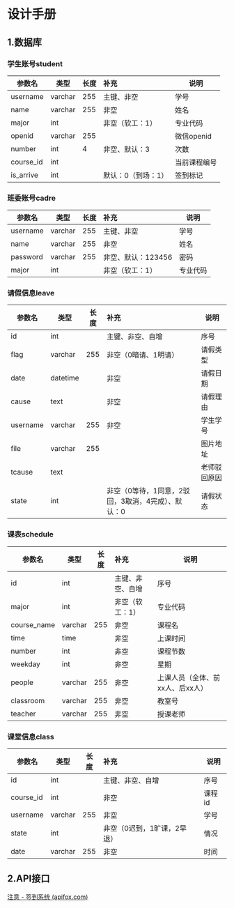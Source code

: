 # 设计手册

## 1.数据库

### 学生账号student

| 参数名    | 类型    | 长度 | 补充               | 说明         |
| --------- | ------- | ---- | :----------------- | ------------ |
| username  | varchar | 255  | 主键、非空         | 学号         |
| name      | varchar | 255  | 非空               | 姓名         |
| major     | int     |      | 非空（软工：1）    | 专业代码     |
| openid    | varchar | 255  |                    | 微信openid   |
| number    | int     | 4    | 非空、默认：3      | 次数         |
| course_id | int     |      |                    | 当前课程编号 |
| is_arrive | int     |      | 默认：0（到场：1） | 签到标记     |



### 班委账号cadre

| 参数名   | 类型    | 长度 | 补充               | 说明     |
| -------- | ------- | ---- | :----------------- | -------- |
| username | varchar | 255  | 主键、非空         | 学号     |
| name     | varchar | 255  | 非空               | 姓名     |
| password | varchar | 255  | 非空、默认：123456 | 密码     |
| major    | int     |      | 非空（软工：1）    | 专业代码 |



### 请假信息leave

| 参数名   | 类型     | 长度 | 补充                                               | 说明         |
| -------- | -------- | ---- | :------------------------------------------------- | ------------ |
| id       | int      |      | 主键、非空、自增                                   | 序号         |
| flag     | varchar  | 255  | 非空（0暗请、1明请）                               | 请假类型     |
| date     | datetime |      | 非空                                               | 请假日期     |
| cause    | text     |      | 非空                                               | 请假理由     |
| username | varchar  | 255  | 非空                                               | 学生学号     |
| file     | varchar  | 255  |                                                    | 图片地址     |
| tcause   | text     |      |                                                    | 老师驳回原因 |
| state    | int      |      | 非空（0等待，1同意，2驳回，3取消，4完成）、默认：0 | 请假状态     |



### 课表schedule

| 参数名      | 类型    | 长度 | 补充             | 说明                             |
| ----------- | ------- | ---- | :--------------- | -------------------------------- |
| id          | int     |      | 主键、非空、自增 | 序号                             |
| major       | int     |      | 非空（软工：1）  | 专业代码                         |
| course_name | varchar | 255  | 非空             | 课程名                           |
| time        | time    |      | 非空             | 上课时间                         |
| number      | int     |      | 非空             | 课程节数                         |
| weekday     | int     |      | 非空             | 星期                             |
| people      | varchar | 255  | 非空             | 上课人员（全体、前xx人、后xx人） |
| classroom   | varchar | 255  | 非空             | 教室号                           |
| teacher     | varchar | 255  | 非空             | 授课老师                         |

### 

### 课堂信息class

| 参数名    | 类型    | 长度 | 补充                        | 说明   |
| --------- | ------- | ---- | :-------------------------- | ------ |
| id        | int     |      | 主键、非空、自增            | 序号   |
| course_id | int     |      | 非空                        | 课程id |
| username  | varchar | 255  | 非空                        | 学号   |
| state     | int     |      | 非空（0迟到，1旷课，2早退） | 情况   |
| date      | varchar | 255  | 非空                        | 时间   |



## 2.API接口

[注意 - 签到系统 (apifox.com)](https://apifox.com/apidoc/shared-17f49617-b541-429e-9b42-de2d4860cf98)